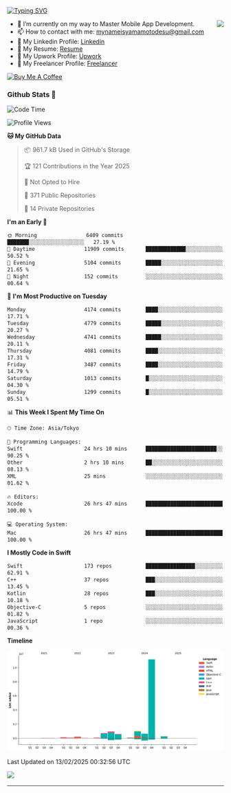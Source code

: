
[![Typing SVG](https://readme-typing-svg.demolab.com/?lines=Thank+You+For+Visiting!!;You+Are+Welcome✨;I+am+Kyo+Yamamoto;Mobile+Developer)](https://git.io/typing-svg)
<p>
<img align="right" src="https://media.giphy.com/media/26ufdb3cYKwbRtYVW/giphy.gif" style="max-width:100%;" height="150px">

- 🌱 I’m currently on my way to Master Mobile App Development.
- 📫 How to contact with me: mynameisyamamotodesu@gmail.com
- 🔗 My Linkedin Profile: [Linkedin](https://www.linkedin.com/in/kyo-yamamoto-a2ab50239)
- 🔗 My Resume: [Resume](https://www.kickresume.com/cv/rNok4e/)
- 🔗 My Upwork Profile: [Upwork](https://www.upwork.com/freelancers/~01aa9115102bb4af25)
- 🔗 My Freelancer Profile: [Freelancer](https://www.freelancer.com/u/yamamotodesu)

<a href="https://www.buymeacoffee.com/kyoyamamoto" target="_blank"><img src="https://cdn.buymeacoffee.com/buttons/default-orange.png" alt="Buy Me A Coffee" height="41" width="174"></a>

### Github Stats 🥇 
<!--START_SECTION:waka-->
![Code Time](http://img.shields.io/badge/Code%20Time-1%2C054%20hrs%2044%20mins-blue)

![Profile Views](http://img.shields.io/badge/Profile%20Views-0-blue)

**🐱 My GitHub Data** 

> 📦 961.7 kB Used in GitHub's Storage 
 > 
> 🏆 121 Contributions in the Year 2025
 > 
> 🚫 Not Opted to Hire
 > 
> 📜 371 Public Repositories 
 > 
> 🔑 14 Private Repositories 
 > 
**I'm an Early 🐤** 

```text
🌞 Morning                6409 commits        ███████░░░░░░░░░░░░░░░░░░   27.19 % 
🌆 Daytime                11909 commits       █████████████░░░░░░░░░░░░   50.52 % 
🌃 Evening                5104 commits        █████░░░░░░░░░░░░░░░░░░░░   21.65 % 
🌙 Night                  152 commits         ░░░░░░░░░░░░░░░░░░░░░░░░░   00.64 % 
```
📅 **I'm Most Productive on Tuesday** 

```text
Monday                   4174 commits        ████░░░░░░░░░░░░░░░░░░░░░   17.71 % 
Tuesday                  4779 commits        █████░░░░░░░░░░░░░░░░░░░░   20.27 % 
Wednesday                4741 commits        █████░░░░░░░░░░░░░░░░░░░░   20.11 % 
Thursday                 4081 commits        ████░░░░░░░░░░░░░░░░░░░░░   17.31 % 
Friday                   3487 commits        ████░░░░░░░░░░░░░░░░░░░░░   14.79 % 
Saturday                 1013 commits        █░░░░░░░░░░░░░░░░░░░░░░░░   04.30 % 
Sunday                   1299 commits        █░░░░░░░░░░░░░░░░░░░░░░░░   05.51 % 
```


📊 **This Week I Spent My Time On** 

```text
🕑︎ Time Zone: Asia/Tokyo

💬 Programming Languages: 
Swift                    24 hrs 10 mins      ███████████████████████░░   90.25 % 
Other                    2 hrs 10 mins       ██░░░░░░░░░░░░░░░░░░░░░░░   08.13 % 
XML                      25 mins             ░░░░░░░░░░░░░░░░░░░░░░░░░   01.62 % 

🔥 Editors: 
Xcode                    26 hrs 47 mins      █████████████████████████   100.00 % 

💻 Operating System: 
Mac                      26 hrs 47 mins      █████████████████████████   100.00 % 
```

**I Mostly Code in Swift** 

```text
Swift                    173 repos           ████████████████░░░░░░░░░   62.91 % 
C++                      37 repos            ███░░░░░░░░░░░░░░░░░░░░░░   13.45 % 
Kotlin                   28 repos            ███░░░░░░░░░░░░░░░░░░░░░░   10.18 % 
Objective-C              5 repos             ░░░░░░░░░░░░░░░░░░░░░░░░░   01.82 % 
JavaScript               1 repo              ░░░░░░░░░░░░░░░░░░░░░░░░░   00.36 % 
```



**Timeline**

![Lines of Code chart](https://raw.githubusercontent.com/YamamotoDesu/YamamotoDesu/main/assets/bar_graph.png)


 Last Updated on 13/02/2025 00:32:56 UTC
<!--END_SECTION:waka-->

![](https://github-profile-summary-cards.vercel.app/api/cards/profile-details?username=YamamotoDesu&theme=vue)

----
